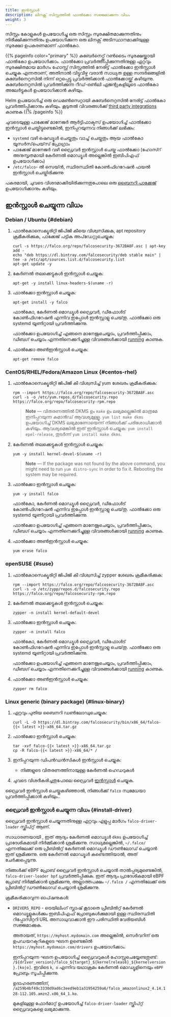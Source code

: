 ```yaml
---
title: ഇൻസ്റ്റാൾ
description: ലിനക്സ് സിസ്റ്റത്തിൽ ഫാൽക്കോ സജ്ജമാക്കുന്ന വിധം
weight: 3
---
```


സിസ്റ്റം കോളുകൾ ഉപയോഗിച്ചു ഒരു സിസ്റ്റം സുരക്ഷിതമാക്കുന്നതിനും നിരീക്ഷിക്കുന്നതിനും ഉപയോഗിക്കുന്ന ഒരു ലിനക്സ് അടിസ്ഥാനമാക്കിയുള്ള സുരക്ഷാ ഉപകരണമാണ് ഫാൽകോ.

{{% pageinfo color="primary" %}}
കുബേർനെറ്റ്സ് റൺടൈം സുരക്ഷയ്ക്കായി ഫാൽകോ ഉപയോഗിക്കാം.
ഫാൽക്കോ പ്രവർത്തിപ്പിക്കുന്നതിനുള്ള ഏറ്റവും സുരക്ഷിതമായ മാർഗം ഹോസ്റ്റ് സിസ്റ്റത്തിൽ നേരിട്ട് ഫാൽക്കോ ഇൻസ്റ്റാൾ ചെയ്യുക എന്നതാണ്, അതിനാൽ വിട്ടുവീഴ്ച വരാൻ സാധ്യത ഉള്ള സന്ദർഭങ്ങളിൽ കുബേർനെറ്റസിൽ നിന്ന് ഒറ്റപ്പെട്ടു പ്രവർത്തിക്കാൻ ഫാൽക്കോയ്ക്ക് കഴിയുന്നു.
കുബേർനെറ്റസിൽ പ്രവർത്തിക്കുന്ന റീഡ്-ഒൺലി ഏജന്റുകളിലൂടെ ഫാൽകോ അലേർട്ടുകൾ ഉപയോഗിക്കാൻ കഴിയും.


Helm  ഉപയോഗിച്ച് ഒരു ഡെമൺസെറ്റായി കുബേർനെറ്റസിൽ നേരിട്ട് ഫാൽകോ പ്രവർത്തിപ്പിക്കാനും കഴിയും. കൂടുതൽ വിവരങ്ങൾക്ക് [third party integrations](../third-party) കാണുക {{% /pageinfo %}}


ചുവടെയുള്ള പാക്കേജ് മാനേജർ ആർട്ടിഫാക്ടസ് ഉപയോഗിച്ച് ഫാൽക്കോ ഇൻസ്റ്റാൾ ചെയ്തിട്ടുണ്ടെങ്കിൽ, ഇനിപ്പറയുന്നവ നിങ്ങൾക്ക് ലഭിക്കും:

 - `systemd` വഴി ഷെഡ്യൂൾ ചെയ്തതും വാച്ച് ചെയ്തതും ആയ ഫാൽകോ യൂസർസ്‌പെയ്‌സ് പ്രോഗ്രാം
 - പാക്കേജ് മാനേജർ വഴി ഡ്രൈവർ ഇൻസ്റ്റാൾ ചെയ്ത ഫാൽക്കോ (ഹോസ്റ് അനുസൃതമായി കേർണൽ മൊഡ്യൂൾ അല്ലെങ്കിൽ ഇബിപിഎഫ് ഉപയോഗിക്കാം)
 - `/etc/falco`- ൽ സെയ്ൻ, സ്ഥിരസ്ഥിതി കോൺഫിഗറേഷൻ ഫയൽ ഇൻസ്റ്റാൾ ചെയ്തിരിക്കുന്നു

പകരമായി, ചുവടെ വിശദമാക്കിയിരിക്കുന്നതുപോലെ ഒരു [ബൈനറി പാക്കേജ്](#linux-binary) ഉപയോഗിക്കാനും കഴിയും.

## ഇൻസ്റ്റാൾ ചെയ്യുന്ന വിധം

### Debian / Ubuntu {#debian}

1. ഫാൽകോസെക്യൂരിറ്റി ജിപിജി കീയെ വിശ്വസിക്കുക, apt repository ക്രമീകരിക്കുക, പാക്കേജ് പട്ടിക അപ്‌ഡേറ്റുചെയ്യുക:

    ```shell
    curl -s https://falco.org/repo/falcosecurity-3672BA8F.asc | apt-key add -
    echo "deb https://dl.bintray.com/falcosecurity/deb stable main" | tee -a /etc/apt/sources.list.d/falcosecurity.list
    apt-get update -y
    ```

2. കേർണൽ തലക്കെട്ടുകൾ ഇൻസ്റ്റാൾ ചെയ്യുക:

    ```shell
    apt-get -y install linux-headers-$(uname -r)
    ```

3. ഫാൽക്കോ ഇൻസ്റ്റാൾ ചെയ്യുക:

    ```shell
    apt-get install -y falco
    ```

    ഫാൽകോ, കേർണൽ മൊഡ്യൂൾ ഡ്രൈവർ, ഡീഫോൾട്  കോൺഫിഗറേഷൻ എന്നിവ ഇപ്പോൾ ഇൻസ്റ്റാളു ചെയ്‌തു.
    ഫാൽക്കോ ഒരു systemd  യൂണിറ്റായി പ്രവർത്തിക്കുന്നു.

    ഫാൽക്കോ ഉപയോഗിച്ച് എങ്ങനെ മാനേജുചെയ്യാം, പ്രവർത്തിപ്പിക്കാം, ഡീബഗ് ചെയ്യാം എന്നതിനെക്കുറിച്ചുള്ള വിവരങ്ങൾക്കായി [running](../running) കാണുക.

4. ഫാൽക്കോ അൺഇൻസ്റ്റാൾ ചെയ്യുക:

    ```shell
    apt-get remove falco
    ```

### CentOS/RHEL/Fedora/Amazon Linux {#centos-rhel}

1. ഫാൽകോസെക്യൂരിറ്റി ജിപിജി കീ വിശ്വസിച്ച് yum ശേഖരം ക്രമീകരിക്കുക:

    ```shell
    rpm --import https://falco.org/repo/falcosecurity-3672BA8F.asc
    curl -s -o /etc/yum.repos.d/falcosecurity.repo https://falco.org/repo/falcosecurity-rpm.repo
    ```

    > **Note** — വിതരണത്തിൽ  DKMS ഉം `make` ഉം ലഭ്യമല്ലെങ്കിൽ മാത്രമേ ഇനിപ്പറയുന്ന കമാൻഡ് ആവശ്യമുള്ളൂ. `yum list make dkms` ഉപയോഗിച്ച് DKMS ലഭ്യമാണോയെന്ന് നിങ്ങൾക്ക് പരിശോധിക്കാൻ കഴിയും. ആവശ്യമെങ്കിൽ ഇത് ഇൻസ്റ്റാൾ ചെയ്യുക: `yum install epel-release`, തുടർന്ന് `yum install make dkms`.

2. കേർണൽ തലക്കെട്ടുകൾ ഇൻസ്റ്റാൾ ചെയ്യുക:

    ```shell
    yum -y install kernel-devel-$(uname -r)
    ```

    > **Note** — If the package was not found by the above command, you might need to run `yum distro-sync` in order to fix it. Rebooting the system may be required.

3. ഫാൽക്കോ ഇൻസ്റ്റാൾ ചെയ്യുക:

    ```shell
    yum -y install falco
    ```
    ഫാൽകോ, കേർണൽ മൊഡ്യൂൾ ഡ്രൈവർ, ഡീഫോൾട്  കോൺഫിഗറേഷൻ എന്നിവ ഇപ്പോൾ ഇൻസ്റ്റാളു ചെയ്‌തു.
    ഫാൽക്കോ ഒരു systemd  യൂണിറ്റായി പ്രവർത്തിക്കുന്നു.

    ഫാൽക്കോ ഉപയോഗിച്ച് എങ്ങനെ മാനേജുചെയ്യാം, പ്രവർത്തിപ്പിക്കാം, ഡീബഗ് ചെയ്യാം എന്നതിനെക്കുറിച്ചുള്ള വിവരങ്ങൾക്കായി [running](../running) കാണുക.


4. ഫാൽക്കോ അൺഇൻസ്റ്റാൾ ചെയ്യുക:

    ```shell
    yum erase falco
    ```

### openSUSE {#suse}

1. ഫാൽകോസെക്യൂരിറ്റി ജിപിജി കീ വിശ്വസിച്ച് zypper  ശേഖരം ക്രമീകരിക്കുക:

    ```shell
    rpm --import https://falco.org/repo/falcosecurity-3672BA8F.asc
    curl -s -o /etc/zypp/repos.d/falcosecurity.repo https://falco.org/repo/falcosecurity-rpm.repo
    ```

2. കേർണൽ തലക്കെട്ടുകൾ ഇൻസ്റ്റാൾ ചെയ്യുക:

    ```shell
    zypper -n install kernel-default-devel
    ```

3. ഫാൽക്കോ ഇൻസ്റ്റാൾ ചെയ്യുക:

    ```shell
    zypper -n install falco
    ```
    ഫാൽകോ, കേർണൽ മൊഡ്യൂൾ ഡ്രൈവർ, ഡീഫോൾട്  കോൺഫിഗറേഷൻ എന്നിവ ഇപ്പോൾ ഇൻസ്റ്റാളു ചെയ്‌തു.
    ഫാൽക്കോ ഒരു systemd  യൂണിറ്റായി പ്രവർത്തിക്കുന്നു.

    ഫാൽക്കോ ഉപയോഗിച്ച് എങ്ങനെ മാനേജുചെയ്യാം, പ്രവർത്തിപ്പിക്കാം, ഡീബഗ് ചെയ്യാം എന്നതിനെക്കുറിച്ചുള്ള വിവരങ്ങൾക്കായി [running](../running) കാണുക.


4. ഫാൽക്കോ അൺഇൻസ്റ്റാൾ ചെയ്യുക:

    ```shell
    zypper rm falco
    ```

### Linux generic (binary package) {#linux-binary}

1. ഏറ്റവും പുതിയ ബൈനറി ഡൺ‌ലോഡുചെയ്യുക:

    ```shell
    curl -L -O https://dl.bintray.com/falcosecurity/bin/x86_64/falco-{{< latest >}}-x86_64.tar.gz
    ```

2. ഫാൽക്കോ ഇൻസ്റ്റാൾ ചെയ്യുക:

    ```shell
    tar -xvf falco-{{< latest >}}-x86_64.tar.gz
    cp -R falco-{{< latest >}}-x86_64/* /
    ```

3. ഇനിപ്പറയുന്ന ഡിപൻഡൻസികൾ ഇൻസ്റ്റാൾ ചെയ്യുക:
    - നിങ്ങളുടെ വിതരണത്തിനായുള്ള കേർണൽ ഹെഡറുകൾ

4. ചുവടെ വിശദീകരിച്ചതുപോലെ ഡ്രൈവർ [ഇൻസ്റ്റാൾ](#install-driver) ചെയ്യുക.

ഡ്രൈവർ ഇൻസ്റ്റാൾ ചെയ്തുകഴിഞ്ഞാൽ, നിങ്ങൾക്ക് `falco` സ്വമേധയാ പ്രവർത്തിപ്പിക്കാൻ കഴിയും..

### ഡ്രൈവർ ഇൻസ്റ്റാൾ ചെയ്യുന്ന വിധം {#install-driver}

ഡ്രൈവർ ഇൻസ്റ്റാൾ ചെയ്യുന്നതിനുള്ള ഏറ്റവും എളുപ്പ മാർഗം `falco-driver-loader` സ്ക്രിപ്റ്റ് ആണ്.

സാധാരണയായി , ഇത് ആദ്യം കേർണൽ മൊഡ്യൂൾ `dkms` ഉപയോഗിച്ച് പ്രാദേശികമായി നിർമ്മിക്കാൻ ശ്രമിക്കുന്നു. സാധ്യമല്ലെങ്കിൽ, `~/.falco/` എന്നതിലേക്ക് ഒരു പ്രീബിൽറ്റ് കേർണൽ മൊഡ്യൂൾ ഡൗൺലോഡ് ചെയ്യാൻ ഇത് ശ്രമിക്കുന്നു. ഒരു കേർണൽ മൊഡ്യൂൾ കണ്ടെത്തിയാൽ, അത് ചേർക്കപ്പെടുന്നു.

നിങ്ങൾക്ക് eBPF പ്രോബ് ഡ്രൈവർ ഇൻസ്റ്റാൾ ചെയ്യാൻ താൽപ്പര്യമുണ്ടെങ്കിൽ, `falco-driver-loader bpf` പ്രവർത്തിപ്പിക്കുക.
ഇത് ആദ്യം പ്രാദേശികമായി eBPF പ്രോബ് നിർമ്മിക്കാൻ ശ്രമിക്കുന്നു, അല്ലാത്തപക്ഷം `~/.falco /` എന്നതിലേക്ക് ഒരു പ്രീബിൽറ്റ് ഡൗൺലോഡ് ചെയ്യാൻ ശ്രമിക്കുന്നു.


ക്രമീകരിക്കാവുന്ന ഓപ്ഷനുകൾ:

- `DRIVERS_REPO` - ട്രെയിലിംഗ് സ്ലാഷ് കൂടാതെ പ്രീബിൽറ്റ് കേർണൽ മൊഡ്യൂളുകൾക്കും ഇബിപിഎഫ് പ്രോബുകൾക്കുമായി ഉള്ള സ്ഥിരസ്ഥിതി റിപ്പോസിറ്ററി URL അസാധുവാക്കാൻ ഈ പരിസ്ഥിതി വേരിയബിൾ സജ്ജമാക്കുക.

    അതായത്, `https://myhost.mydomain.com` അല്ലെങ്കിൽ, സെർവറിന് ഒരു ഉപഡയറക്ടറികളുടെ ഘടന ഉണ്ടെങ്കിൽ `https://myhost.mydomain.com/drivers` ഉപയോഗിക്കാം.

    ഇനിപ്പറയുന്ന ഘടന ഉപയോഗിച്ച് ഡ്രൈവറുകൾ ഹോസ്റ്റുചെയ്യേണ്ടതുണ്ട്:
    `/${driver_version}/falco_${target}_${kernelrelease}_${kernelversion}.[ko|o]`. ഇവിടെ `k`,` o` എന്നിവ യഥാക്രമം കേർണൽ മൊഡ്യൂളിനെയും `eBPF` പ്രോബും  സൂചിപ്പിക്കുന്നു.

    ഉദാഹരണത്തിന്, `/a259b4bf49c3330d9ad6c3eed9eb1a31954259a6/falco_amazonlinux2_4.14.128-112.105.amzn2.x86_64_1.ko`.

    മുകളിലുള്ള ഫോർമാറ്റ് ഉപയോഗിച്ച് `falco-driver-loader` സ്ക്രിപ്റ്റ് ഡ്രൈവറുകളെ ലഭ്യമാക്കുന്നു.
